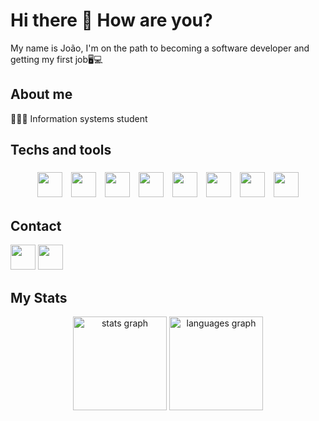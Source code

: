 # Hi there 👋 How are you?

<p>My name is João, I'm on the path to becoming a software developer and getting my first job🖥💻</p>

## About me 
<p>👨🏻‍💻 Information systems student</p>

## Techs and tools 
<div align="center">
    <img src="https://cdn.jsdelivr.net/gh/devicons/devicon/icons/laravel/laravel-original.svg" width="40" height="40" style="margin: 5px;"/>
    <img src="https://cdn.jsdelivr.net/gh/devicons/devicon/icons/php/php-original.svg" width="40" height="40" style="margin: 5px;"/>
    <img src="https://cdn.jsdelivr.net/gh/devicons/devicon/icons/javascript/javascript-original.svg" width="40" height="40" style="margin: 5px;"/>
    <img src="https://cdn.jsdelivr.net/gh/devicons/devicon/icons/typescript/typescript-original.svg" width="40" height="40" style="margin: 5px;"/>
    <img src="https://cdn.jsdelivr.net/gh/devicons/devicon/icons/react/react-original.svg" width="40" height="40" style="margin: 5px;"/>
    <img src="https://cdn.jsdelivr.net/gh/devicons/devicon/icons/firebase/firebase-plain.svg" width="40" height="40" style="margin: 5px;"/>
    <img src="https://cdn.jsdelivr.net/gh/devicons/devicon/icons/nodejs/nodejs-original.svg" width="40" height="40" style="margin: 5px;"/>
    <img src="https://cdn.jsdelivr.net/gh/devicons/devicon/icons/mysql/mysql-original.svg" width="40" height="40" style="margin: 5px;"/>
</div>

## Contact 
<a href="https://www.linkedin.com/in/joaomellod/"><img src="https://cdn.jsdelivr.net/gh/devicons/devicon/icons/linkedin/linkedin-original.svg" width="40" height="40"></a>
<a href="https://x.com/melloapenas"><img src="https://cdn.jsdelivr.net/gh/devicons/devicon/icons/twitter/twitter-original.svg" width="40" height="40"></a>

## My Stats
<div align="center">
  <img src="https://github-readme-stats.vercel.app/api?username=JoaoMelloD&hide_title=false&hide_rank=false&show_icons=true&include_all_commits=true&count_private=true&disable_animations=false&theme=dracula&locale=en&hide_border=false&order=1" height="150" alt="stats graph"  />
  <img src="https://github-readme-stats.vercel.app/api/top-langs?username=JoaoMelloD&locale=en&hide_title=false&layout=compact&card_width=320&langs_count=5&theme=dracula&hide_border=false&order=2" height="150" alt="languages graph"  />
</div>

